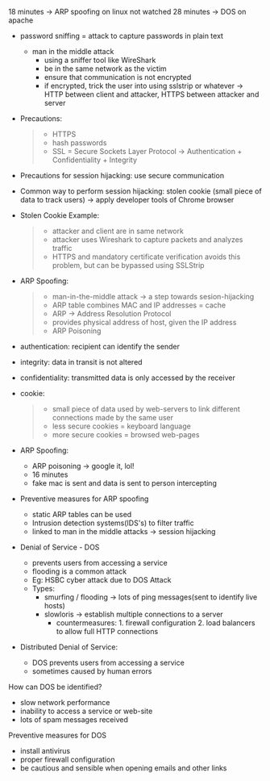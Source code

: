 18 minutes -> ARP spoofing on linux not watched
28 minutes -> DOS on apache

- password sniffing = attack to capture passwords in plain text
  - man in the middle attack 
      - using a sniffer tool like WireShark
      - be in the same network as the victim
      - ensure that communication is not encrypted
      - if encrypted, trick the user into using sslstrip or whatever -> HTTP between client and attacker, HTTPS between attacker and server


- Precautions:
  > - HTTPS
  > - hash passwords 
  > - SSL = Secure Sockets Layer Protocol -> Authentication + Confidentiality + Integrity
  
  
- Precautions for session hijacking: use secure communication
- Common way to perform session hijacking: stolen cookie (small piece of data to track users) -> apply developer tools of Chrome browser

- Stolen Cookie Example:
  > - attacker and client are in same network
  > - attacker uses Wireshark to capture packets and analyzes traffic
  > - HTTPS and mandatory certificate verification avoids this problem, but can be bypassed using SSLStrip


- ARP Spoofing:
  > - man-in-the-middle attack -> a step towards sesion-hijacking
  > - ARP table combines MAC and IP addresses = cache
  > - ARP -> Address Resolution Protocol
  > - provides physical address of host, given the IP address
  > - ARP Poisoning
  
  
- authentication: recipient can identify the sender
- integrity: data in transit is not altered
- confidentiality: transmitted data is only accessed by the receiver

- cookie:
  > - small piece of data used by web-servers to link different connections made by the same user
  > - less secure cookies = keyboard language
  > - more secure cookies = browsed web-pages

- ARP Spoofing:
  - ARP poisoning -> google it, lol!
  - 16 minutes
  - fake mac is sent and data is sent to person intercepting

- Preventive measures for ARP spoofing
  - static ARP tables can be used
  - Intrusion detection systems(IDS's) to filter traffic
  - linked to man in the middle attacks -> session hijacking

 
- Denial of Service - DOS
  - prevents users from accessing a service
  - flooding is a common attack
  - Eg: HSBC cyber attack due to DOS Attack
  - Types:
    - smurfing / flooding -> lots of ping messages(sent to identify live hosts)
    - slowloris -> establish multiple connections to a server 
      - countermeasures:   1. firewall configuration  2. load balancers to allow full HTTP connections
  
- Distributed Denial of Service:
  - DOS prevents users from accessing a service
  - sometimes caused by human errors
 
 
 How can DOS be identified?
 - slow network performance
 - inability to access a service or web-site
 - lots of spam messages received
 
 Preventive measures for DOS
 - install antivirus
 - proper firewall configuration
 - be cautious and sensible when opening emails and other links
